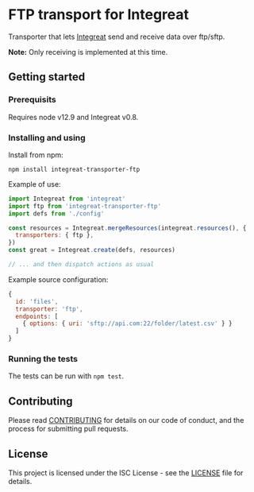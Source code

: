 # FTP transport for Integreat

Transporter that lets
[Integreat](https://github.com/integreat-io/integreat) send and receive data
over ftp/sftp.

**Note:** Only receiving is implemented at this time.

## Getting started

### Prerequisits

Requires node v12.9 and Integreat v0.8.

### Installing and using

Install from npm:

```
npm install integreat-transporter-ftp
```

Example of use:

```javascript
import Integreat from 'integreat'
import ftp from 'integreat-transporter-ftp'
import defs from './config'

const resources = Integreat.mergeResources(integreat.resources(), {
  transporters: { ftp },
})
const great = Integreat.create(defs, resources)

// ... and then dispatch actions as usual
```

Example source configuration:

```javascript
{
  id: 'files',
  transporter: 'ftp',
  endpoints: [
    { options: { uri: 'sftp://api.com:22/folder/latest.csv' } }
  ]
}
```

### Running the tests

The tests can be run with `npm test`.

## Contributing

Please read
[CONTRIBUTING](https://github.com/integreat-io/integreat-transporter-ftp/blob/master/CONTRIBUTING.md)
for details on our code of conduct, and the process for submitting pull
requests.

## License

This project is licensed under the ISC License - see the
[LICENSE](https://github.com/integreat-io/integreat-transporter-ftp/blob/master/LICENSE)
file for details.
